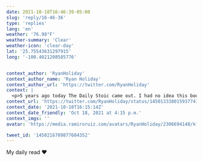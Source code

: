 ```yaml
---
date: 2021-10-18T16:46:39-05:00
slug: 'reply/16-46-36'
type: 'replies'
lang: 'en'
weather: '76.98°F'
weather-summary: 'Clear'
weather-icon: 'clear-day'
lat: '25.75543631297915'
long: '-100.4021208585776'


context_author: 'RyanHoliday'
context_author_name: 'Ryan Holiday'
context_author_url: 'https://twitter.com/RyanHoliday'
context: |
  <p>5 years ago today The Daily Stoic came out. I had no idea this book about an obscure school of ancient philosophy would do what it has done. Makes me so happy to get to pay forward all the joy and wisdom the Stoics have brought to my life. <a href="https://t.co/ShtP0RVgOl">https://t.co/ShtP0RVgOl</a> </p>
context_url: 'https://twitter.com/RyanHoliday/status/1450133380159377419'
context_date: '2021-10-18T16:15:14Z'
context_date_friendly: 'Oct 18, 2021 at 4:15 p.m.'
context_imgs: ''
avatar: 'https://media.ramiroruiz.com/avatars/RyanHoliday/2306694148/kfjncq15nujlw8cda0ws_bigger.png'

tweet_id: '1450216709877604352'
---
```

My daily read ❤️